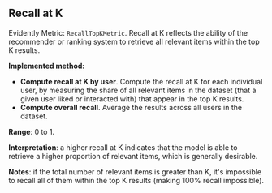 ## Recall at K

Evidently Metric: `RecallTopKMetric`. Recall at K reflects the ability of the recommender or ranking system to retrieve all relevant items within the top K results. 

**Implemented method:**
* **Compute recall at K by user**. Compute the recall at K for each individual user, by measuring the share of all relevant items in the dataset (that a given user liked or interacted with) that appear in the top K results.  
* **Compute overall recall**. Average the results across all users in the dataset. 

**Range**: 0 to 1.

**Interpretation**: a higher recall at K indicates that the model is able to retrieve a higher proportion of relevant items, which is generally desirable. 

**Notes**: if the total number of relevant items is greater than K, it's impossible to recall all of them within the top K results (making 100% recall impossible).

